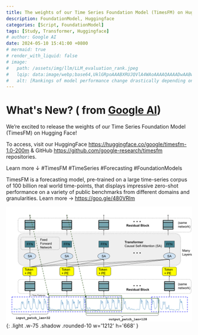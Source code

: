 ```yaml
---
title: The weights of our Time Series Foundation Model (TimesFM) on Hugging Face
description: FoundationModel, Huggingface
categories: [Script, FoundationModel]
tags: [Study, Transformer, Huggingface]
# author: Google AI
date: 2024-05-10 15:41:00 +0800
# mermaid: true
# render_with_liquid: false
# image:
#   path: /assets/img/llm/LLM_evaluation_rank.jpeg
#   lqip: data:image/webp;base64,UklGRpoAAABXRUJQVlA4WAoAAAAQAAAADwAABwAAQUxQSDIAAAARL0AmbZurmr57yyIiqE8oiG0bejIYEQTgqiDA9vqnsUSI6H+oAERp2HZ65qP/VIAWAFZQOCBCAAAA8AEAnQEqEAAIAAVAfCWkAALp8sF8rgRgAP7o9FDvMCkMde9PK7euH5M1m6VWoDXf2FkP3BqV0ZYbO6NA/VFIAAAA
#   alt: [Rankings of model performance change drastically depending on which LLM is used as the judge on KILT-NQ]
---
```



# What's New? ( from [Google AI](https://twitter.com/GoogleAI))

We’re excited to release the weights of our Time Series Foundation Model (TimesFM) on Hugging Face! 

To access, visit our HuggingFace <https://huggingface.co/google/timesfm-1.0-200m> & GitHub <https://github.com/google-research/timesfm> repositories.

Learn more ↓
#TimesFM #TimeSeries #Forecasting #FoundationModels


TimesFM is a forecasting model, pre-trained on a large time-series corpus of 100 billion real world time-points, that displays impressive zero-shot performance on a variety of public benchmarks from different domains and granularities. Learn more → <https://goo.gle/480VRlm>


![Times Foundation Model](/assets/img/news/timesFM.jpeg){: .light .w-75 .shadow .rounded-10 w='1212' h='668' }